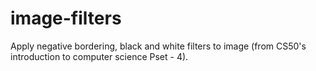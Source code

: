 # image-filters
Apply negative bordering, black and white filters to image (from CS50's introduction to computer science Pset - 4).
